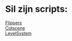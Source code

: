# Sil zijn scripts:  
  
[Flippers](https://github.com/Masenkyo/Examen/blob/develop/Assets/Scripts/Flippers/Flipper.cs "Flippers")  
[Cutscene](https://github.com/Masenkyo/Examen/blob/develop/Assets/Scripts/Camera/Cutscene.cs"Cutscene")  
[LevelSystem](https://github.com/Masenkyo/Examen/blob/develop/Assets/Scripts/Level%20Systeem/LevelSysteem.cs "LevelSystem")  
